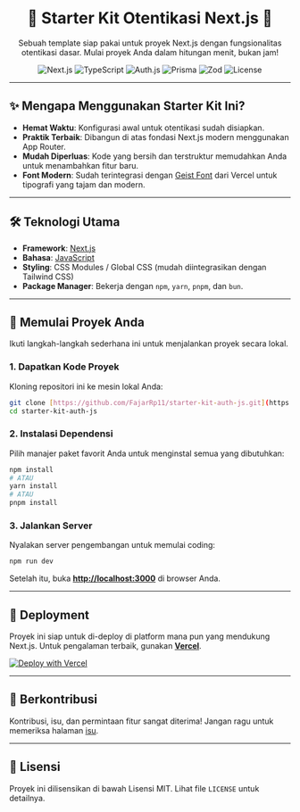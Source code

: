 <div align="center">
  <h1>🚀 Starter Kit Otentikasi Next.js 🚀</h1>
  <p>
    Sebuah template siap pakai untuk proyek Next.js dengan fungsionalitas otentikasi dasar. Mulai proyek Anda dalam hitungan menit, bukan jam!
  </p>
</div>

<div align="center">
  <!-- Badges -->
  <img src="https://img.shields.io/badge/Next.js-15-000000?style=for-the-badge&logo=nextdotjs&logoColor=white" alt="Next.js">
  <img src="https://img.shields.io/badge/TypeScript-3178C6?style=for-the-badge&logo=typescript&logoColor=white" alt="TypeScript">
  <img src="https://img.shields.io/badge/Auth.js-black?style=for-the-badge&logo=auth0&logoColor=white" alt="Auth.js">
  <img src="https://img.shields.io/badge/Prisma-2D3748?style=for-the-badge&logo=prisma&logoColor=white" alt="Prisma">
  <img src="https://img.shields.io/badge/Zod-3E67B1?style=for-the-badge&logo=zod&logoColor=white" alt="Zod">
  <img src="https://img.shields.io/github/license/FajarRp11/starter-kit-auth-js?style=for-the-badge" alt="License">
</div>

---

## ✨ Mengapa Menggunakan Starter Kit Ini?

- **Hemat Waktu**: Konfigurasi awal untuk otentikasi sudah disiapkan.
- **Praktik Terbaik**: Dibangun di atas fondasi Next.js modern menggunakan App Router.
- **Mudah Diperluas**: Kode yang bersih dan terstruktur memudahkan Anda untuk menambahkan fitur baru.
- **Font Modern**: Sudah terintegrasi dengan [Geist Font](https://vercel.com/font) dari Vercel untuk tipografi yang tajam dan modern.

---

## 🛠️ Teknologi Utama

- **Framework**: [Next.js](https://nextjs.org/)
- **Bahasa**: [JavaScript](https://developer.mozilla.org/en-US/docs/Web/JavaScript)
- **Styling**: CSS Modules / Global CSS (mudah diintegrasikan dengan Tailwind CSS)
- **Package Manager**: Bekerja dengan `npm`, `yarn`, `pnpm`, dan `bun`.

---

## 🏁 Memulai Proyek Anda

Ikuti langkah-langkah sederhana ini untuk menjalankan proyek secara lokal.

### 1. Dapatkan Kode Proyek

Kloning repositori ini ke mesin lokal Anda:

```bash
git clone [https://github.com/FajarRp11/starter-kit-auth-js.git](https://github.com/FajarRp11/starter-kit-auth-js.git)
cd starter-kit-auth-js
```

### 2. Instalasi Dependensi

Pilih manajer paket favorit Anda untuk menginstal semua yang dibutuhkan:

```bash
npm install
# ATAU
yarn install
# ATAU
pnpm install
```

### 3. Jalankan Server

Nyalakan server pengembangan untuk memulai coding:

```bash
npm run dev
```

Setelah itu, buka **[http://localhost:3000](http://localhost:3000)** di browser Anda.

---

## 🚀 Deployment

Proyek ini siap untuk di-deploy di platform mana pun yang mendukung Next.js. Untuk pengalaman terbaik, gunakan [**Vercel**](https://vercel.com/new).

[![Deploy with Vercel](https://vercel.com/button)](https://vercel.com/new/clone?repository-url=https%3A%2F%2Fgithub.com%2FFajarRp11%2Fstarter-kit-auth-js)

---

## 🤝 Berkontribusi

Kontribusi, isu, dan permintaan fitur sangat diterima! Jangan ragu untuk memeriksa halaman [isu](https://github.com/FajarRp11/starter-kit-auth-js/issues).

---

## 📄 Lisensi

Proyek ini dilisensikan di bawah Lisensi MIT. Lihat file `LICENSE` untuk detailnya.
